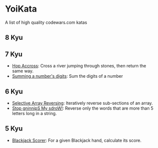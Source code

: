 # YoiKata
A list of high quality codewars.com katas

## 8 Kyu

## 7 Kyu
* [Hop Accross](https://www.codewars.com/kata/hop-across): Cross a river jumping through stones, then return the same way.
* [Summing a number's digits](https://www.codewars.com/kata/summing-a-numbers-digits): Sum the digits of a number

## 6 Kyu
* [Selective Array Reversing](https://www.codewars.com/kata/selective-array-reversing): Iteratively reverse sub-sections of an array.
* [Stop gninnipS My sdroW!](https://www.codewars.com/kata/5264d2b162488dc400000001): Reverse only the words that are more than 5 letters long in a string.

## 5 Kyu
* [Blackjack Scorer](https://www.codewars.com/kata/blackjack-scorer): For a given Blackjack hand, calculate its score.
